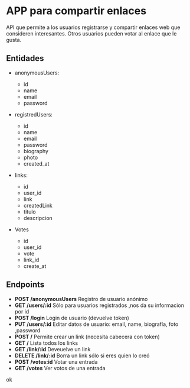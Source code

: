 # APP para compartir enlaces

API que permite a los usuarios registrarse y compartir enlaces web que
consideren interesantes. Otros usuarios pueden votar al enlace que le gusta.

## Entidades

- anonymousUsers:

  - id
  - name
  - email
  - password

- registredUsers:

  - id
  - name
  - email
  - password
  - biography
  - photo
  - created_at

- links:

  - id
  - user_id
  - link
  - createdLink
  - titulo
  - descripcion

- Votes
  - id
  - user_id
  - vote
  - link_id
  - create_at

## Endpoints

- **POST /anonymousUsers** Registro de usuario anónimo
- **GET /users/:id** Sólo para usuarios registrados ,nos da su informacion por id
- **POST /login** Login de usuario (devuelve token)
- **PUT /users/:id** Editar datos de usuario: email, name, biografía, foto ,password
- **POST /** Permite crear un link (necesita cabecera con token)
- **GET /** Lista todos los links
- **GET /link/:id** Deveuelve un link
- **DELETE /link/:id** Borra un link sólo si eres quien lo creó
- **POST /votes:id** Votar una entrada
- **GET /votes** Ver votos de una entrada

ok
